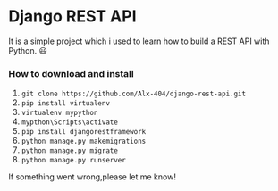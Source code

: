 # Django REST API


It is a simple project which i used to learn how to build a REST API with Python. :smiley:

### How to download and install

 1. `git clone https://github.com/Alx-404/django-rest-api.git`
 2. `pip install virtualenv`
 3. `virtualenv mypython`
 4. `mypthon\Scripts\activate`
 5. `pip install djangorestframework`
 6. `python manage.py makemigrations`
 7. `python manage.py migrate`
 8. `python manage.py runserver`
 
 If something went wrong,please let me know!

